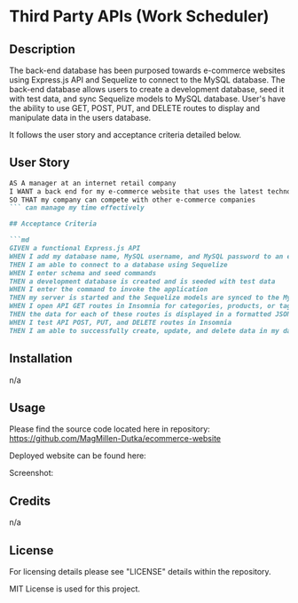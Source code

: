 # Third Party APIs (Work Scheduler)
## Description

The back-end database has been purposed towards e-commerce websites using Express.js API and Sequelize to connect to the MySQL database. 
The back-end database allows users to create a development database, seed it with test data, and sync Sequelize models to MySQL database. User's have the ability to use GET, POST, PUT, and DELETE routes to display and manipulate data in the users database.

It follows the user story and acceptance criteria detailed below.

## User Story

```md
AS A manager at an internet retail company
I WANT a back end for my e-commerce website that uses the latest technologies
SO THAT my company can compete with other e-commerce companies
``` can manage my time effectively

## Acceptance Criteria

```md
GIVEN a functional Express.js API
WHEN I add my database name, MySQL username, and MySQL password to an environment variable file
THEN I am able to connect to a database using Sequelize
WHEN I enter schema and seed commands
THEN a development database is created and is seeded with test data
WHEN I enter the command to invoke the application
THEN my server is started and the Sequelize models are synced to the MySQL database
WHEN I open API GET routes in Insomnia for categories, products, or tags
THEN the data for each of these routes is displayed in a formatted JSON
WHEN I test API POST, PUT, and DELETE routes in Insomnia
THEN I am able to successfully create, update, and delete data in my database
```

## Installation

n/a

## Usage

Please find the source code located here in repository: 
https://github.com/MagMillen-Dutka/ecommerce-website

Deployed website can be found here: 



Screenshot:





## Credits

n/a

## License

For licensing details please see "LICENSE" details within the repository.

MIT License is used for this project.
